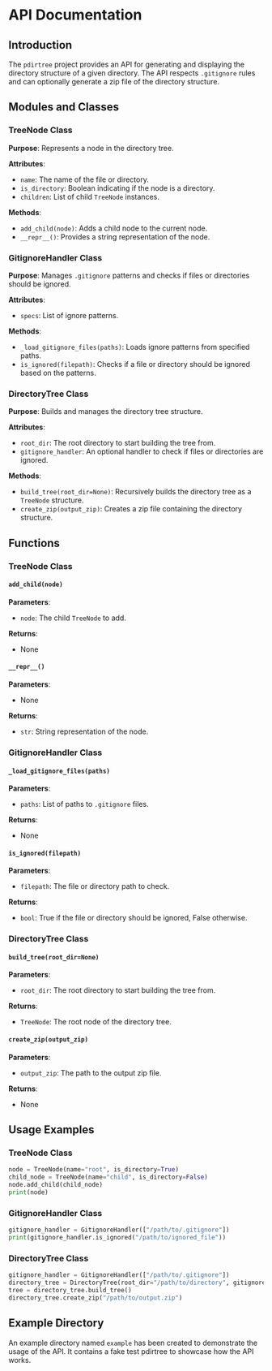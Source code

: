 
# API Documentation

## Introduction
The `pdirtree` project provides an API for generating and displaying the directory structure of a given directory. The API respects `.gitignore` rules and can optionally generate a zip file of the directory structure.

## Modules and Classes

### TreeNode Class

**Purpose**: Represents a node in the directory tree.

**Attributes**:
- `name`: The name of the file or directory.
- `is_directory`: Boolean indicating if the node is a directory.
- `children`: List of child `TreeNode` instances.

**Methods**:
- `add_child(node)`: Adds a child node to the current node.
- `__repr__()`: Provides a string representation of the node.

### GitignoreHandler Class

**Purpose**: Manages `.gitignore` patterns and checks if files or directories should be ignored.

**Attributes**:
- `specs`: List of ignore patterns.

**Methods**:
- `_load_gitignore_files(paths)`: Loads ignore patterns from specified paths.
- `is_ignored(filepath)`: Checks if a file or directory should be ignored based on the patterns.

### DirectoryTree Class

**Purpose**: Builds and manages the directory tree structure.

**Attributes**:
- `root_dir`: The root directory to start building the tree from.
- `gitignore_handler`: An optional handler to check if files or directories are ignored.

**Methods**:
- `build_tree(root_dir=None)`: Recursively builds the directory tree as a `TreeNode` structure.
- `create_zip(output_zip)`: Creates a zip file containing the directory structure.

## Functions

### TreeNode Class

#### `add_child(node)`
**Parameters**:
- `node`: The child `TreeNode` to add.

**Returns**:
- None

#### `__repr__()`
**Parameters**:
- None

**Returns**:
- `str`: String representation of the node.

### GitignoreHandler Class

#### `_load_gitignore_files(paths)`
**Parameters**:
- `paths`: List of paths to `.gitignore` files.

**Returns**:
- None

#### `is_ignored(filepath)`
**Parameters**:
- `filepath`: The file or directory path to check.

**Returns**:
- `bool`: True if the file or directory should be ignored, False otherwise.

### DirectoryTree Class

#### `build_tree(root_dir=None)`
**Parameters**:
- `root_dir`: The root directory to start building the tree from.

**Returns**:
- `TreeNode`: The root node of the directory tree.

#### `create_zip(output_zip)`
**Parameters**:
- `output_zip`: The path to the output zip file.

**Returns**:
- None

## Usage Examples

### TreeNode Class

```python
node = TreeNode(name="root", is_directory=True)
child_node = TreeNode(name="child", is_directory=False)
node.add_child(child_node)
print(node)
```

### GitignoreHandler Class

```python
gitignore_handler = GitignoreHandler(["/path/to/.gitignore"])
print(gitignore_handler.is_ignored("/path/to/ignored_file"))
```

### DirectoryTree Class

```python
gitignore_handler = GitignoreHandler(["/path/to/.gitignore"])
directory_tree = DirectoryTree(root_dir="/path/to/directory", gitignore_handler=gitignore_handler)
tree = directory_tree.build_tree()
directory_tree.create_zip("/path/to/output.zip")
```

## Example Directory

An example directory named `example` has been created to demonstrate the usage of the API. It contains a fake test pdirtree to showcase how the API works.
